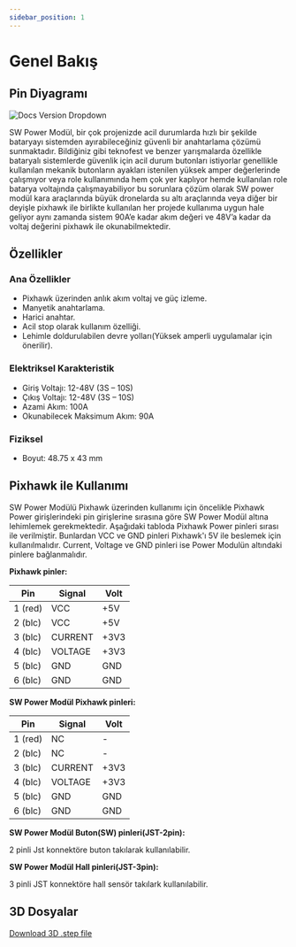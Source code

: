 ```yaml
---
sidebar_position: 1
---
```


# Genel Bakış

## Pin Diyagramı

![Docs Version Dropdown](https://viyalab.com/wp-content/uploads/2023/09/swPower.webp)

SW Power Modül, bir çok projenizde acil durumlarda hızlı bir şekilde bataryayı sistemden ayırabileceğiniz güvenli bir anahtarlama çözümü sunmaktadır. Bildiğiniz gibi teknofest ve benzer yarışmalarda özellikle bataryalı sistemlerde güvenlik için acil durum butonları istiyorlar genellikle kullanılan mekanik butonların ayakları istenilen yüksek amper değerlerinde çalışmıyor veya role kullanımında hem çok yer kaplıyor hemde kullanılan role batarya voltajında çalışmayabiliyor bu sorunlara çözüm olarak SW power modül kara araçlarında büyük dronelarda su altı araçlarında veya diğer bir deyişle pixhawk ile birlikte kullanılan her projede kullanıma uygun hale geliyor aynı zamanda sistem 90A’e kadar akım değeri ve 48V’a kadar da voltaj değerini pixhawk ile okunabilmektedir.

## Özellikler

### Ana Özellikler

- Pixhawk üzerinden anlık akım voltaj ve güç izleme.
- Manyetik anahtarlama.
- Harici anahtar.
- Acil stop olarak kullanım özelliği.
- Lehimle doldurulabilen devre yolları(Yüksek amperli uygulamalar için önerilir).

### Elektriksel Karakteristik

- Giriş Voltajı: 12-48V (3S – 10S)
- Çıkış Voltajı: 12-48V (3S – 10S)
- Azami Akım: 100A
- Okunabilecek Maksimum Akım: 90A

### Fiziksel

- Boyut: 48.75 x 43 mm

## Pixhawk ile Kullanımı

SW Power Modülü Pixhawk üzerinden kullanımı için öncelikle Pixhawk Power girişlerindeki pin girişlerine sırasına göre SW Power Modül altına lehimlemek gerekmektedir. Aşağıdaki tabloda Pixhawk Power pinleri sırası ile verilmiştir. Bunlardan VCC ve GND pinleri Pixhawk'ı 5V ile beslemek için kullanılmalıdır. Current, Voltage ve GND pinleri ise Power Modulün altındaki pinlere bağlanmalıdır.

**Pixhawk pinler:**

| Pin     | Signal | Volt |
| ------- | ------ | ---- |
| 1 (red) | VCC    |  +5V |
| 2 (blc) | VCC    |  +5V |
| 3 (blc) | CURRENT| +3V3 |
| 4 (blc) | VOLTAGE| +3V3 |
| 5 (blc) | GND    |  GND |
| 6 (blc) | GND    |  GND |

**SW Power Modül Pixhawk pinleri:**

| Pin     | Signal | Volt |
| ------- | ------ | ---- |
| 1 (red) | NC     |  -   |
| 2 (blc) | NC     |  -   |
| 3 (blc) | CURRENT| +3V3 |
| 4 (blc) | VOLTAGE| +3V3 |
| 5 (blc) | GND    |  GND |
| 6 (blc) | GND    |  GND |

**SW Power Modül Buton(SW) pinleri(JST-2pin):**

2 pinli Jst konnektöre buton takılarak kullanılabilir.

**SW Power Modül Hall pinleri(JST-3pin):**

3 pinli JST konnektöre hall sensör takılark kullanılabilir.

## 3D Dosyalar

[Download 3D .step file](https://drive.google.com/uc?export=download&id=1bY4fgTP47rQbO_fdmB8bGM7wcd6ezx7D)